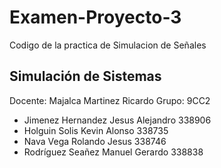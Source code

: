 # Examen-Proyecto-3
Codigo de la practica de Simulacion de Señales

## Simulación de Sistemas
Docente: Majalca Martinez Ricardo
Grupo: 9CC2

- Jimenez Hernandez Jesus Alejandro 338906
- Holguin Solis Kevin Alonso 338735
- Nava Vega Rolando Jesus 338746
- Rodríguez Seañez Manuel Gerardo 338838
